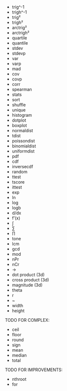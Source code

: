 - trig^-1
- trigh^-1
- trig²
- trigh²
- arctrig²
- arctrigh²
- quartile
- quantile
- stdev
- stdevp
- var
- varp
- mad
- cov
- covp
- corr
- spearman
- stats
- sort
- shuffle
- unique
- histogram
- dotplot
- boxplot
- normaldist
- tdist
- poissondist
- binomialdist
- uniformdist
- pdf
- cdf
- inversecdf
- random
- ttest
- tscore
- ittest
- exp
- ln
- log
- logb
- d/dx
- f’(x)
- ∫
- ∑
- ∏
- tone
- lcm
- gcd
- mod
- nPr
- nCr
- →
- dot product (3d)
- cross product (3d)
- magnitude (3d)
- theta
- r
- ~
- width
- height

TODO FOR COMPLEX:

- ceil
- floor
- round
- sign
- mean
- median
- total

TODO FOR IMPROVEMENTS:

- nthroot
- for
